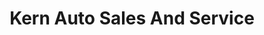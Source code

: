 ---
title: "Kern Auto Sales And Service"
url: /chelsea/kern-auto-sales-and-service/
shop: Autowerkstatt
---